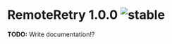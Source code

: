 
# RemoteRetry 1.0.0 ![stable](https://img.shields.io/badge/stability-stable-4EBA0F.svg?style=flat)

**TODO:** Write documentation!?
